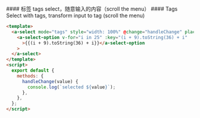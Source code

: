 <cn>
#### 标签
tags select，随意输入的内容（scroll the menu）
</cn>

<us>
#### Tags
Select with tags, transform input to tag (scroll the menu)
</us>

```html
<template>
  <a-select mode="tags" style="width: 100%" @change="handleChange" placeholder="Tags Mode">
    <a-select-option v-for="i in 25" :key="(i + 9).toString(36) + i"
      >{{(i + 9).toString(36) + i}}</a-select-option
    >
  </a-select>
</template>
<script>
  export default {
    methods: {
      handleChange(value) {
        console.log(`selected ${value}`);
      },
    },
  };
</script>
```
